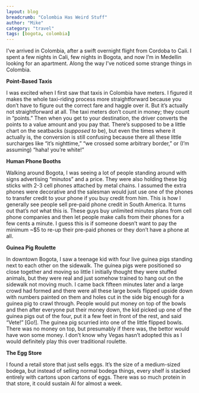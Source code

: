 ```yaml
---
layout: blog
breadcrumb: "Colombia Has Weird Stuff"
author: "Mike"
category: "travel"
tags: [bogota, colombia]
---
```


I’ve arrived in Colombia, after a swift overnight flight from Cordoba to Cali. I spent a few nights in Cali, few nights in Bogota, and now I’m in Medellin looking for an apartment. Along the way I’ve noticed some strange things in Colombia.

**Point-Based Taxis**

I was excited when I first saw that taxis in Colombia have meters. I figured it makes the whole taxi-riding process more straightforward because you don’t have to figure out the correct fare and haggle over it. But it’s actually not straightforward at all. The taxi meters don’t count in money; they count in “points.” Then when you get to your destination, the driver converts the points to a value amount and you pay that. There’s supposed to be a little chart on the seatbacks (*supposed to* be), but even the times where it actually is, the conversion is still confusing because there all these little surcharges like “it’s nighttime,” “we crossed some arbitrary border,” or (I’m assuming) “haha! you’re white!”

**Human Phone Booths**

Walking around Bogota, I was seeing a lot of people standing around with signs advertising “minutos” and a price. They were also holding these big sticks with 2-3 cell phones attached by metal chains. I assumed the extra phones were decorative and the salesman would just use one of the phones to transfer credit to your phone if you buy credit from him. This is how I generally see people sell pre-paid phone credit in South America. It turns out that’s *not* what this is. These guys buy unlimited minutes plans from cell phone companies and then let people make calls from their phones for a few cents a minute. I guess this is if someone doesn’t want to pay the minimum ~$5 to re-up their pre-paid phones or they don’t have a phone at all.

**Guinea Pig Roulette**

In downtown Bogota, I saw a teenage kid with four live guinea pigs standing next to each other on the sidewalk. The guinea pigs were positioned so close together and moving so little I initially thought they were stuffed animals, but they were real and just somehow trained to hang out on the sidewalk not moving much. I came back fifteen minutes later and a large crowd had formed and there were all these large bowls flipped upside down with numbers painted on them and holes cut in the side big enough for a guinea pig to crawl through. People would put money on top of the bowls and then after everyone put their money down, the kid picked up one of the guinea pigs out of the four, put it a few feet in front of the rest, and said “Vete!” [Go!]. The guinea pig scurried into one of the little flipped bowls. There was no money on top, but presumably if there was, the bettor would have won some money. I don’t know why Vegas hasn’t adopted this as I would definitely play this over traditional roulette.

**The Egg Store**

I found a retail store that just sells eggs. It’s the size of a medium-sized bodega, but instead of selling normal bodega things, every shelf is stacked entirely with cartons upon cartons of eggs. There was so much protein in that store, it could sustain Al for almost a week.